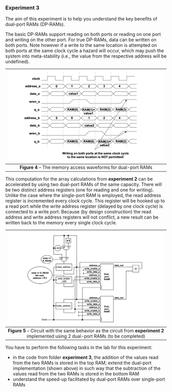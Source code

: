 ### Experiment 3

The aim of this experiment is to help you understand the key benefits of dual-port RAMs (DP-RAMs).

The basic DP-RAMs support reading on both ports or reading on one port and writing on the other port. For true DP-RAMs, data can be written on both ports. Note however if a write to the same location is attempted on both ports at the same clock cycle a hazard will occur, which may push the system into meta-stability (i.e., the value from the respective address will be undefined).

| ![](dpram-waves.png) |
|:--:|
|**Figure 4** – The memory access waveforms for dual-port RAMs |
<a name="dpram-waves"></a> 

This computation for the array calculations from __experiment 2__ can be accelerated by using two dual-port RAMs of the same capacity. There will be two distinct address registers (one for reading and one for writing).  Unlike the case where the single-port RAM is employed, the read address register is incremented every clock cycle. This register will be hooked up to a read port while the write address register (delayed by one clock cycle) is connected to a write port. Because (by design construction) the read address and write address registers will not conflict, a new result can be written back to the memory every single clock cycle.
 
| ![](dpram-datapath.png) |
|:--:|
|**Figure 5** – Circuit with the same behavior as the circuit from __experiment 2__ implemented using 2 dual-port RAMs (to be completed) |
<a name="dpram-datapath"></a> 

You have to perform the following tasks in the lab for this experiment:

* in the code from folder __experiment 3__, the addition of the values read from the two RAMs is stored in the top RAM; extend the dual-port implementation (shown above) in such way that the subtraction of the values read from the two RAMs is stored in the bottom RAM
* understand the speed-up facilitated by dual-port RAMs over single-port RAMs
